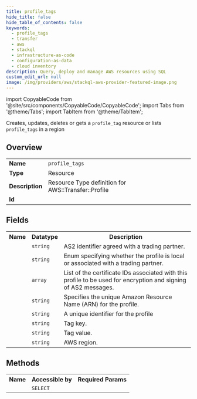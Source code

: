 ```yaml
---
title: profile_tags
hide_title: false
hide_table_of_contents: false
keywords:
  - profile_tags
  - transfer
  - aws
  - stackql
  - infrastructure-as-code
  - configuration-as-data
  - cloud inventory
description: Query, deploy and manage AWS resources using SQL
custom_edit_url: null
image: /img/providers/aws/stackql-aws-provider-featured-image.png
---
```


import CopyableCode from '@site/src/components/CopyableCode/CopyableCode';
import Tabs from '@theme/Tabs';
import TabItem from '@theme/TabItem';

Creates, updates, deletes or gets a <code>profile_tag</code> resource or lists <code>profile_tags</code> in a region

## Overview
<table><tbody>
<tr><td><b>Name</b></td><td><code>profile_tags</code></td></tr>
<tr><td><b>Type</b></td><td>Resource</td></tr>
<tr><td><b>Description</b></td><td>Resource Type definition for AWS::Transfer::Profile</td></tr>
<tr><td><b>Id</b></td><td><CopyableCode code="aws.transfer.profile_tags" /></td></tr>
</tbody></table>

## Fields
<table><tbody><tr><th>Name</th><th>Datatype</th><th>Description</th></tr><tr><td><CopyableCode code="as2_id" /></td><td><code>string</code></td><td>AS2 identifier agreed with a trading partner.</td></tr>
<tr><td><CopyableCode code="profile_type" /></td><td><code>string</code></td><td>Enum specifying whether the profile is local or associated with a trading partner.</td></tr>
<tr><td><CopyableCode code="certificate_ids" /></td><td><code>array</code></td><td>List of the certificate IDs associated with this profile to be used for encryption and signing of AS2 messages.</td></tr>
<tr><td><CopyableCode code="arn" /></td><td><code>string</code></td><td>Specifies the unique Amazon Resource Name (ARN) for the profile.</td></tr>
<tr><td><CopyableCode code="profile_id" /></td><td><code>string</code></td><td>A unique identifier for the profile</td></tr>
<tr><td><CopyableCode code="tag_key" /></td><td><code>string</code></td><td>Tag key.</td></tr>
<tr><td><CopyableCode code="tag_value" /></td><td><code>string</code></td><td>Tag value.</td></tr>
<tr><td><CopyableCode code="region" /></td><td><code>string</code></td><td>AWS region.</td></tr>
</tbody></table>

## Methods

<table><tbody>
  <tr>
    <th>Name</th>
    <th>Accessible by</th>
    <th>Required Params</th>
  </tr>
  <tr>
    <td><CopyableCode code="view" /></td>
    <td><code>SELECT</code></td>
    <td><CopyableCode code="region" /></td>
  </tr>
</tbody></table>








